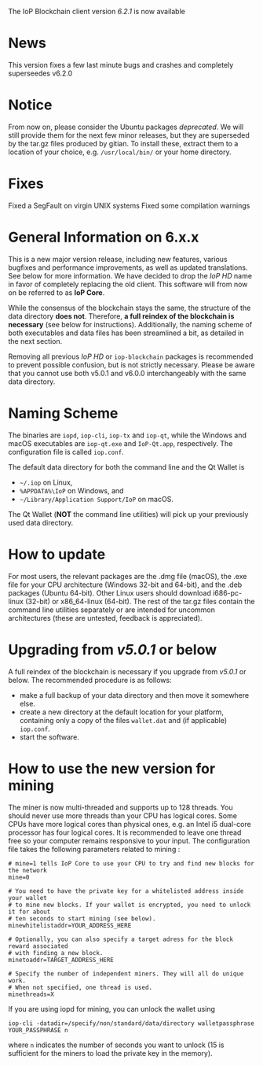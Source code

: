 The IoP Blockchain client version *6.2.1* is now available

News
=====
This version fixes a few last minute bugs and crashes and completely superseedes v6.2.0

Notice
======
From now on, please consider the Ubuntu packages *deprecated*. We will still provide them for the next few minor releases, but they are superseded by the tar.gz files produced by gitian. To install these, extract them to a location of your choice, e.g. `/usr/local/bin/` or your home directory.

Fixes
=====
Fixed a SegFault on virgin UNIX systems
Fixed some compilation warnings


General Information on 6.x.x
============================

This is a new major version release, including new features, various bugfixes
and performance improvements, as well as updated translations. See below for more information.
We have decided to drop the *IoP HD* name in favor of completely replacing the old client.
This software will from now on be referred to as **IoP Core**. 

While the consensus of the blockchain stays the same, the structure of the data directory **does not**. Therefore, **a full reindex of the blockchain is necessary** (see below for instructions). Additionally, the naming scheme of both executables and data files has been streamlined a bit, as detailed in the next section.

Removing all previous *IoP HD* or `iop-blockchain` packages is recommended to prevent possible confusion, but is not strictly necessary. Please be aware that you cannot use both v5.0.1 and v6.0.0 interchangeably with the same data directory.


Naming Scheme
=============

The binaries are `iopd`, `iop-cli`, `iop-tx` and `iop-qt`, while the Windows and macOS executables are `iop-qt.exe` and `IoP-Qt.app`, respectively. The configuration file is called `iop.conf`.

The default data directory for both the command line and the Qt Wallet is

- `~/.iop` on Linux,
- `%APPDATA%\IoP` on Windows, and
- `~/Library/Application Support/IoP` on macOS.

The Qt Wallet (**NOT** the command line utilities) will pick up your previously used data directory. 


How to update
=============

For most users, the relevant packages are the .dmg file (macOS), the .exe file for your CPU architecture (Windows 32-bit and 64-bit), and the .deb packages (Ubuntu 64-bit). Other Linux users should download i686-pc-linux (32-bit) or x86_64-linux (64-bit). The rest of the tar.gz files contain the command line utilities separately or are intended for uncommon architectures (these are untested, feedback is appreciated).


Upgrading from *v5.0.1* or below
================================

A full reindex of the blockchain is necessary if you upgrade from *v5.0.1* or below. The recommended procedure is as follows: 
- make a full backup of your data directory and then move it somewhere else. 
- create a new directory at the default location for your platform, containing only a copy of the files `wallet.dat` and (if applicable) `iop.conf`. 
- start the software.


How to use the new version for mining
=====================================

The miner is now multi-threaded and supports up to 128 threads. You should never use more threads than your CPU has logical cores. Some CPUs have more logical cores than physical ones, e.g. an Intel i5 dual-core processor has four logical cores. It is recommended to leave one thread free so your computer remains responsive to your input. The configuration file takes the following parameters related to mining :

```
# mine=1 tells IoP Core to use your CPU to try and find new blocks for the network
mine=0

# You need to have the private key for a whitelisted address inside your wallet
# to mine new blocks. If your wallet is encrypted, you need to unlock it for about
# ten seconds to start mining (see below).
minewhitelistaddr=YOUR_ADDRESS_HERE

# Optionally, you can also specify a target adress for the block reward associated 
# with finding a new block.
minetoaddr=TARGET_ADDRESS_HERE

# Specify the number of independent miners. They will all do unique work.
# When not specified, one thread is used.
minethreads=X
```

If you are using iopd for mining, you can unlock the wallet using
```
iop-cli -datadir=/specify/non/standard/data/directory walletpassphrase YOUR_PASSPHRASE n
```
where `n` indicates the number of seconds you want to unlock (15 is sufficient for the miners to load the private key in the memory).

